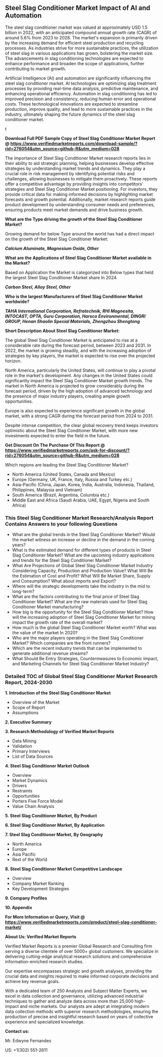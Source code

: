 <h2>Steel Slag Conditioner Market Impact of AI and Automation</h2><p>The steel slag conditioner market was valued at approximately USD 1.5 billion in 2022, with an anticipated compound annual growth rate (CAGR) of around 5.6% from 2023 to 2028. The market's expansion is primarily driven by the increasing demand for efficient steel production and recycling processes. As industries strive for more sustainable practices, the utilization of steel slag in various applications has grown, bolstering the market size. The advancements in slag conditioning technologies are expected to enhance performance and broaden the scope of applications, further contributing to market growth.</p><p>Artificial Intelligence (AI) and automation are significantly influencing the steel slag conditioner market. AI technologies are optimizing slag treatment processes by providing real-time data analysis, predictive maintenance, and enhancing operational efficiency. Automation in slag conditioning has led to improved precision and consistency, reducing human error and operational costs. These technological innovations are expected to streamline production, improve quality, and lead to more sustainable practices in the industry, ultimately shaping the future dynamics of the steel slag conditioner market.</p>t</p><p id="" class=""><strong>Download Full PDF Sample Copy of Steel Slag Conditioner Market Report @ <a href="https://www.verifiedmarketreports.com/download-sample/?rid=276054&utm_source=github-R&utm_medium=028" target="_blank">https://www.verifiedmarketreports.com/download-sample/?rid=276054&utm_source=github-R&utm_medium=028</a></strong></p><p>The importance of&nbsp;Steel Slag Conditioner Market research reports lies in their ability to aid strategic planning, helping businesses develop effective strategies by understanding market trends and dynamics. They play a crucial role in risk management by identifying potential risks and challenges, allowing businesses to mitigate them proactively. These reports offer a competitive advantage by providing insights into competitors' strategies and Steel Slag Conditioner Market positioning. For investors, they provide critical data for making informed decisions by highlighting market forecasts and growth potential. Additionally, market research reports guide product development by understanding consumer needs and preferences, ensuring products meet market demands and drive business growth.</p><p><strong>What are the&nbsp;Type driving the growth of the Steel Slag Conditioner Market?</strong></p><p id="" class="">Growing demand for below Type around the world has had a direct impact on the growth of the Steel Slag Conditioner Market:</p><em><strong>Calcium Aluminate, Magnesium Oxide, Other</strong></em></p><strong>What are the&nbsp;Applications&nbsp;of Steel Slag Conditioner Market available in the Market?</strong></p><p id="" class="">Based on Application the Market is categorized into Below types that held the largest Steel Slag Conditioner Market share In 2024.</p><em><strong>Carbon Steel, Alloy Steel, Other</strong></em></p><strong>Who is the largest Manufacturers of Steel Slag Conditioner Market worldwide?</strong></p><p><em><strong>TAHA International Corporation, Refratechnik, RHI Magnesita, INTOCAST, OPTA, Guru Corporation, Harsco Environmental, DINGRI GROUP, Henan Shaolin Special Materials, Zhengzhou Shengtong</strong></em></p><p id="" class=""><strong>Short Description About Steel Slag Conditioner Market:</strong></p><p>The global Steel Slag Conditioner Market is anticipated to rise at a considerable rate during the forecast period, between 2023 and 2031. In 2022, the market is growing steadily, and with the increasing adoption of strategies by key players, the market is expected to rise over the projected horizon.</p><p>North America, particularly the United States, will continue to play a pivotal role in the market's development. Any changes in the United States could significantly impact the Steel Slag Conditioner Market growth trends. The market in North America is projected to grow considerably during the forecast period, driven by the high adoption of advanced technology and the presence of major industry players, creating ample growth opportunities.</p><p>Europe is also expected to experience significant growth in the global market, with a strong CAGR during the forecast period from 2024 to 2031.</p><p>Despite intense competition, the clear global recovery trend keeps investors optimistic about the Steel Slag Conditioner Market, with more new investments expected to enter the field in the future.</p><p id="" class=""><strong>Get Discount On The Purchase Of This Report @ <a href="https://www.verifiedmarketreports.com/ask-for-discount/?rid=276054&utm_source=github-R&utm_medium=028" target="_blank">https://www.verifiedmarketreports.com/ask-for-discount/?rid=276054&utm_source=github-R&utm_medium=028</a></strong></p>Which regions are leading the Steel Slag Conditioner Market?</p><ul><li>North America (United States, Canada and Mexico)</li><li>Europe (Germany, UK, France, Italy, Russia and Turkey etc.)</li><li>Asia-Pacific (China, Japan, Korea, India, Australia, Indonesia, Thailand, Philippines, Malaysia and Vietnam)</li><li>South America (Brazil, Argentina, Columbia etc.)</li><li>Middle East and Africa (Saudi Arabia, UAE, Egypt, Nigeria and South Africa)</li></ul><h3 id="" class="">This Steel Slag Conditioner Market Research/Analysis Report Contains Answers to your following Questions</h3><ul><li>What are the global trends in the Steel Slag Conditioner Market? Would the market witness an increase or decline in the demand in the coming years?</li><li>What is the estimated demand for different types of products in Steel Slag Conditioner Market? What are the upcoming industry applications and trends for the Steel Slag Conditioner Market?</li><li>What Are Projections of Global Steel Slag Conditioner Market Industry Considering Capacity, Production and Production Value? What Will Be the Estimation of Cost and Profit? What Will Be Market Share, Supply and Consumption? What about imports and Export?</li><li>Where will the strategic developments take the industry in the mid to long-term?</li><li>What are the factors contributing to the final price of Steel Slag Conditioner Market? What are the raw materials used for Steel Slag Conditioner Market manufacturing?</li><li>How big is the opportunity for the Steel Slag Conditioner Market? How will the increasing adoption of Steel Slag Conditioner Market for mining impact the growth rate of the overall market?</li><li>How much is the global Steel Slag Conditioner Market worth? What was the value of the market In 2020?</li><li>Who are the major players operating in the Steel Slag Conditioner Market? Which companies are the front runners?</li><li>Which are the recent industry trends that can be implemented to generate additional revenue streams?</li><li>What Should Be Entry Strategies, Countermeasures to Economic Impact, and Marketing Channels for Steel Slag Conditioner Market Industry?</li></ul><h3 id="" class="">Detailed TOC of Global Steel Slag Conditioner Market Research Report, 2024-2030</h3><p id="" class=""><strong>1. Introduction of the Steel Slag Conditioner Market</strong></p><ul><li>Overview of the Market</li><li>Scope of Report</li><li>Assumptions</li></ul><p id="" class=""><strong>2. Executive Summary</strong></p><p id="" class=""><strong>3. Research Methodology of Verified Market Reports</strong></p><ul><li>Data Mining</li><li>Validation</li><li>Primary Interviews</li><li>List of Data Sources</li></ul><p id="" class=""><strong>4. Steel Slag Conditioner Market Outlook</strong></p><ul><li>Overview</li><li>Market Dynamics</li><li>Drivers</li><li>Restraints</li><li>Opportunities</li><li>Porters Five Force Model</li><li>Value Chain Analysis</li></ul><p id="" class=""><strong>5. Steel Slag Conditioner Market, By Product</strong></p><p id="" class=""><strong>6. Steel Slag Conditioner Market, By Application</strong></p><p id="" class=""><strong>7. Steel Slag Conditioner Market, By Geography</strong></p><ul><li>North America</li><li>Europe</li><li>Asia Pacific</li><li>Rest of the World</li></ul><p id="" class=""><strong>8. Steel Slag Conditioner Market Competitive Landscape</strong></p><ul><li>Overview</li><li>Company Market Ranking</li><li>Key Development Strategies</li></ul><p id="" class=""><strong>9. Company Profiles</strong></p><p id="" class=""><strong>10. Appendix</strong></p><p id="" class=""><strong>For More Information or Query, Visit @ <a href="https://www.verifiedmarketreports.com/product/steel-slag-conditioner-market/" target="_blank">https://www.verifiedmarketreports.com/product/steel-slag-conditioner-market/</a></strong></p><p id="" class=""><strong>About Us: Verified Market Reports</strong></p><p id="" class="">Verified Market Reports is a premier Global Research and Consulting firm serving a diverse clientele of over 5000+ global customers. We specialize in delivering cutting-edge analytical research solutions and comprehensive information-enriched research studies.</p><p id="" class="">Our expertise encompasses strategic and growth analyses, providing the crucial data and insights required to make informed corporate decisions and achieve key revenue goals.</p><p id="" class="">With a dedicated team of 250 Analysts and Subject Matter Experts, we excel in data collection and governance, utilizing advanced industrial techniques to gather and analyze data across more than 25,000 high-impact and niche markets. Our analysts are adept at integrating modern data collection methods with superior research methodologies, ensuring the production of precise and insightful research based on years of collective experience and specialized knowledge.</p><p id="" class=""><strong>Contact us:</strong></p><p id="" class="">Mr. Edwyne Fernandes</p><p id="" class="">US: +1(302) 551-2611</p>